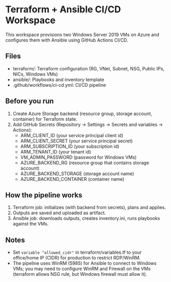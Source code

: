 # Terraform + Ansible CI/CD Workspace

This workspace provisions two Windows Server 2019 VMs on Azure and configures them with Ansible using GitHub Actions CI/CD.

## Files
- terraform/: Terraform configuration (RG, VNet, Subnet, NSG, Public IPs, NICs, Windows VMs)
- ansible/: Playbooks and inventory template
- .github/workflows/ci-cd.yml: CI/CD pipeline

## Before you run
1. Create Azure Storage backend (resource group, storage account, container) for Terraform state.
2. Add GitHub Secrets (Repository → Settings → Secrets and variables → Actions):
   - ARM_CLIENT_ID         (your service principal client id)
   - ARM_CLIENT_SECRET     (your service principal secret)
   - ARM_SUBSCRIPTION_ID   (your subscription id)
   - ARM_TENANT_ID         (your tenant id)
   - VM_ADMIN_PASSWORD     (password for Windows VMs)
   - AZURE_BACKEND_RG      (resource group that contains storage account)
   - AZURE_BACKEND_STORAGE (storage account name)
   - AZURE_BACKEND_CONTAINER (container name)

## How the pipeline works
1. Terraform job: initializes (with backend from secrets), plans and applies.
2. Outputs are saved and uploaded as artifact.
3. Ansible job: downloads outputs, creates inventory.ini, runs playbooks against the VMs.

## Notes
- Set `variable "allowed_cidr"` in terraform/variables.tf to your office/home IP (CIDR) for production to restrict RDP/WinRM.
- The pipeline uses WinRM (5985) for Ansible to connect to Windows VMs; you may need to configure WinRM and Firewall on the VMs (terraform allows NSG rule, but Windows firewall must allow it).

